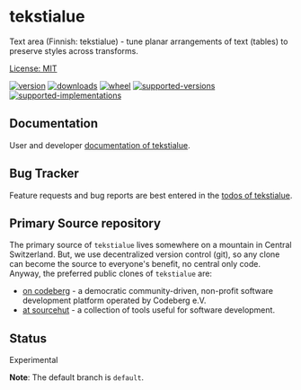 # tekstialue

Text area (Finnish: tekstialue) - tune planar arrangements of text (tables) to preserve styles across transforms.

[License: MIT](https://git.sr.ht/~sthagen/tekstialue/tree/default/item/LICENSE)

[![version](https://img.shields.io/pypi/v/tekstialue.svg?style=flat)](https://pypi.python.org/pypi/tekstialue/)
[![downloads](https://pepy.tech/badge/tekstialue/month)](https://pepy.tech/project/tekstialue)
[![wheel](https://img.shields.io/pypi/wheel/tekstialue.svg?style=flat)](https://pypi.python.org/pypi/tekstialue/)
[![supported-versions](https://img.shields.io/pypi/pyversions/tekstialue.svg?style=flat)](https://pypi.python.org/pypi/tekstialue/)
[![supported-implementations](https://img.shields.io/pypi/implementation/tekstialue.svg?style=flat)](https://pypi.python.org/pypi/tekstialue/)

## Documentation

User and developer [documentation of tekstialue](https://codes.dilettant.life/docs/tekstialue).

## Bug Tracker

Feature requests and bug reports are best entered in the [todos of tekstialue](https://todo.sr.ht/~sthagen/tekstialue).

## Primary Source repository

The primary source of `tekstialue` lives somewhere on a mountain in Central Switzerland.
But, we use decentralized version control (git), so any clone can become the source to everyone's benefit, no central only code.
Anyway, the preferred public clones of `tekstialue` are:

* [on codeberg](https://codeberg.org/sthagen/tekstialue) - a democratic community-driven, non-profit software development platform operated by Codeberg e.V.
* [at sourcehut](https://git.sr.ht/~sthagen/tekstialue) - a collection of tools useful for software development.

## Status

Experimental

**Note**: The default branch is `default`.
